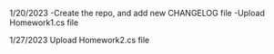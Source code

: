 1/20/2023 
  -Create the repo, and add new CHANGELOG file
  -Upload Homework1.cs file

1/27/2023
  Upload Homework2.cs file 
